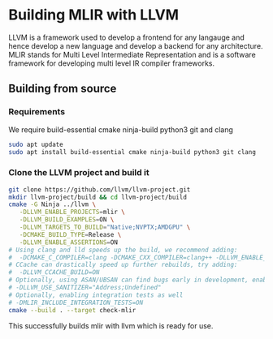 # Building MLIR with LLVM

LLVM is a framework used to develop a frontend for any langauge and hence develop a new language and develop a backend for any architecture. MLIR stands for Multi Level Intermediate Representation and is a software framework for developing multi level IR compiler frameworks.

## Building from source

### Requirements
We require build-essential cmake ninja-build python3 git and clang
```bash
sudo apt update
sudo apt install build-essential cmake ninja-build python3 git clang
```

### Clone the LLVM project and build it
```bash
git clone https://github.com/llvm/llvm-project.git
mkdir llvm-project/build && cd llvm-project/build
cmake -G Ninja ../llvm \
   -DLLVM_ENABLE_PROJECTS=mlir \
   -DLLVM_BUILD_EXAMPLES=ON \
   -DLLVM_TARGETS_TO_BUILD="Native;NVPTX;AMDGPU" \
   -DCMAKE_BUILD_TYPE=Release \
   -DLLVM_ENABLE_ASSERTIONS=ON
# Using clang and lld speeds up the build, we recommend adding:
#  -DCMAKE_C_COMPILER=clang -DCMAKE_CXX_COMPILER=clang++ -DLLVM_ENABLE_LLD=ON
# CCache can drastically speed up further rebuilds, try adding:
#  -DLLVM_CCACHE_BUILD=ON
# Optionally, using ASAN/UBSAN can find bugs early in development, enable with:
# -DLLVM_USE_SANITIZER="Address;Undefined"
# Optionally, enabling integration tests as well
# -DMLIR_INCLUDE_INTEGRATION_TESTS=ON
cmake --build . --target check-mlir
```

This successfully builds mlir with llvm which is ready for use.
